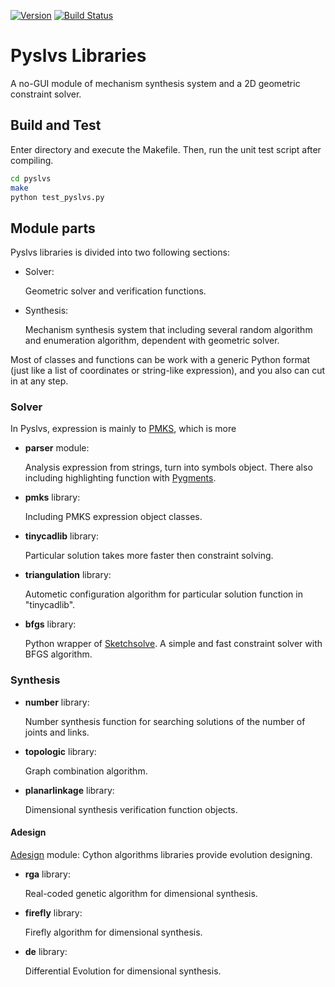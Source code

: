 [![Version](https://img.shields.io/badge/version-18.07.0-yellow.svg)](https://github.com/KmolYuan/pyslvs/releases/latest)
[![Build Status](https://travis-ci.org/KmolYuan/pyslvs.svg)](https://travis-ci.org/KmolYuan/pyslvs)

# Pyslvs Libraries

A no-GUI module of mechanism synthesis system and a 2D geometric constraint solver.

## Build and Test

Enter directory and execute the Makefile. Then, run the unit test script after compiling.

```bash
cd pyslvs
make
python test_pyslvs.py
```

## Module parts

Pyslvs libraries is divided into two following sections:

+ Solver:

    Geometric solver and verification functions.

+ Synthesis:

    Mechanism synthesis system that including several random algorithm and enumeration algorithm, dependent with geometric solver.

Most of classes and functions can be work with a generic Python format (just like a list of coordinates or string-like expression), and you also can cut in at any step.

### Solver

In Pyslvs, expression is mainly to [PMKS](http://designengrlab.github.io/PMKS/), which is more 

+ **parser** module:

    Analysis expression from strings, turn into symbols object. There also including highlighting function with [Pygments](http://pygments.org/).

+ **pmks** library:

    Including PMKS expression object classes.

+ **tinycadlib** library:

    Particular solution takes more faster then constraint solving.

+ **triangulation** library:

    Autometic configuration algorithm for particular solution function in "tinycadlib".

+ **bfgs** library:

    Python wrapper of [Sketchsolve](https://code.google.com/archive/p/sketchsolve/). A simple and fast constraint solver with BFGS algorithm.

### Synthesis

+ **number** library:

    Number synthesis function for searching solutions of the number of joints and links.

+ **topologic** library:

    Graph combination algorithm.

+ **planarlinkage** library:

    Dimensional synthesis verification function objects.

#### Adesign

[Adesign](https://github.com/KmolYuan/Adesign) module: Cython algorithms libraries provide evolution designing.

+ **rga** library:

    Real-coded genetic algorithm for dimensional synthesis.

+ **firefly** library:

    Firefly algorithm for dimensional synthesis.

+ **de** library:

    Differential Evolution for dimensional synthesis.
